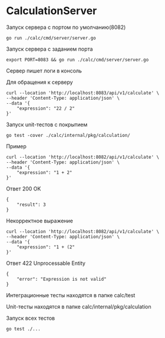 # CalculationServer

Запуск сервера c портом по умолчанию(8082)
```
go run ./calc/cmd/server/server.go 
```

Запуск сервера c заданием порта 
```
export PORT=8083 && go run ./calc/cmd/server/server.go
```

Сервер пишет логи в консоль

Для обращения к серверу
```
curl --location 'http://localhost:8083/api/v1/calculate' \
--header 'Content-Type: application/json' \
--data '{
    "expression": "22 / 2"
}'
```

Запуск unit-тестов с покрытием
```
go test -cover ./calc/internal/pkg/calculation/
```

Пример
```
curl --location 'http://localhost:8082/api/v1/calculate' \
--header 'Content-Type: application/json' \
--data '{
    "expression": "1 + 2"
}'
```
Ответ 200 OK
```
{
    "result": 3
}
```

Некорректное выражение
```
curl --location 'http://localhost:8082/api/v1/calculate' \
--header 'Content-Type: application/json' \
--data '{
    "expression": "1 + (2"
}'
```
Ответ 422 Unprocessable Entity
```
{
    "error": "Expression is not valid"
}
```
Интеграционные тесты находятся в папке calc/test

Unit-тесты находятся в папке calc/internal/pkg/calculation

Запуск всех тестов
```
go test ./...
```
